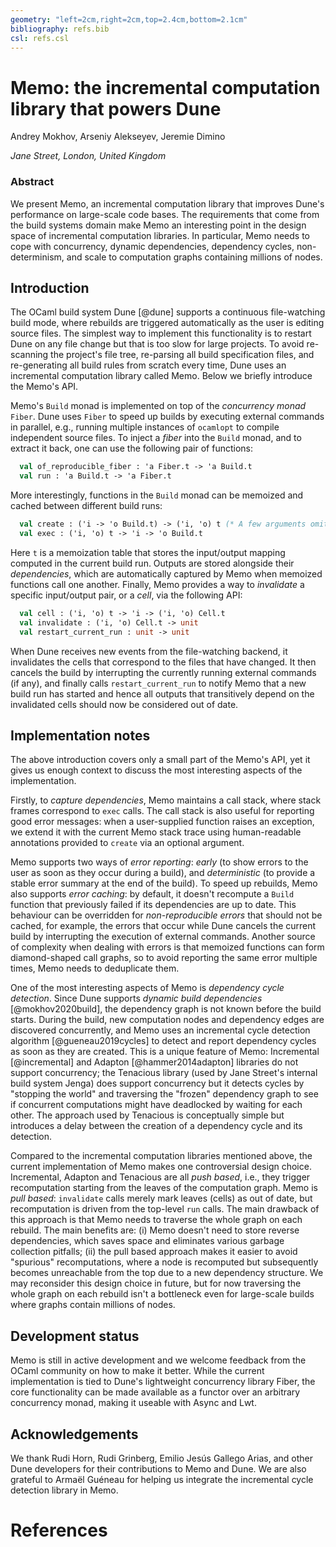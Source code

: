 ```yaml
---
geometry: "left=2cm,right=2cm,top=2.4cm,bottom=2.1cm"
bibliography: refs.bib
csl: refs.csl
---
```


# Memo: the incremental computation library that powers Dune

Andrey Mokhov, Arseniy Alekseyev, Jeremie Dimino

*Jane Street, London, United Kingdom*

### Abstract

We present Memo, an incremental computation library that improves Dune's
performance on large-scale code bases. The requirements that come from the build
systems domain make Memo an interesting point in the design space of incremental
computation libraries. In particular, Memo needs to cope with concurrency,
dynamic dependencies, dependency cycles, non-determinism, and scale to
computation graphs containing millions of nodes.

## Introduction

The OCaml build system Dune [@dune] supports a continuous file-watching build
mode, where rebuilds are triggered automatically as the user is editing source
files. The simplest way to implement this functionality is to restart Dune on
any file change but that is too slow for large projects. To avoid re-scanning
the project's file tree, re-parsing all build specification files, and
re-generating all build rules from scratch every time, Dune uses an incremental
computation library called Memo. Below we briefly introduce the Memo's API.

Memo's `Build` monad is implemented on top of the *concurrency monad* `Fiber`.
Dune uses `Fiber` to speed up builds by executing external commands in parallel,
e.g., running multiple instances of `ocamlopt` to compile independent source
files. To inject a *fiber* into the `Build` monad, and to extract it back, one
can use the following pair of functions:

```ocaml
  val of_reproducible_fiber : 'a Fiber.t -> 'a Build.t
  val run : 'a Build.t -> 'a Fiber.t
```

More interestingly, functions in the `Build` monad can be memoized and cached
between different build runs:

```ocaml
  val create : ('i -> 'o Build.t) -> ('i, 'o) t (* A few arguments omitted for simplicity *)
  val exec : ('i, 'o) t -> 'i -> 'o Build.t
```

Here `t` is a memoization table that stores the input/output mapping computed in
the current build run. Outputs are stored alongside their *dependencies*, which
are automatically captured by Memo when memoized functions call one another.
Finally, Memo provides a way to *invalidate* a specific input/output pair, or a
*cell*, via the following API:

```ocaml
  val cell : ('i, 'o) t -> 'i -> ('i, 'o) Cell.t
  val invalidate : ('i, 'o) Cell.t -> unit
  val restart_current_run : unit -> unit
```

When Dune receives new events from the file-watching backend, it invalidates the
cells that correspond to the files that have changed. It then cancels the build
by interrupting the currently running external commands (if any), and finally
calls `restart_current_run` to notify Memo that a new build run has started and
hence all outputs that transitively depend on the invalidated cells should now
be considered out of date.

## Implementation notes

The above introduction covers only a small part of the Memo's API, yet it gives
us enough context to discuss the most interesting aspects of the implementation.

Firstly, to *capture dependencies*, Memo maintains a call stack, where stack
frames correspond to `exec` calls. The call stack is also useful for reporting
good error messages: when a user-supplied function raises an exception, we
extend it with the current Memo stack trace using human-readable annotations
provided to `create` via an optional argument.

Memo supports two ways of *error reporting*: *early* (to show errors to the user
as soon as they occur during a build), and *deterministic* (to provide a stable
error summary at the end of the build). To speed up rebuilds, Memo also supports
*error caching*: by default, it doesn't recompute a `Build` function that
previously failed if its dependencies are up to date. This behaviour can be
overridden for *non-reproducible errors* that should not be cached, for example,
the errors that occur while Dune cancels the current build by interrupting the
execution of external commands. Another source of complexity when dealing with
errors is that memoized functions can form diamond-shaped call graphs, so to
avoid reporting the same error multiple times, Memo needs to deduplicate them.

<!-- aalekseyev says: diamond-shaped call graphs introduce a lot of complexity
     in Memo implementation, so singling out error handling may be misleading. -->

One of the most interesting aspects of Memo is *dependency cycle detection*.
Since Dune supports *dynamic build dependencies* [@mokhov2020build], the
dependency graph is not known before the build starts. During the build, new
computation nodes and dependency edges are discovered concurrently, and Memo
uses an incremental cycle detection algorithm [@gueneau2019cycles] to detect and
report dependency cycles as soon as they are created. This is a unique feature
of Memo: Incremental [@incremental] and Adapton [@hammer2014adapton] libraries
do not support concurrency; the Tenacious library (used by Jane Street's
internal build system Jenga) does support concurrency but it detects cycles by
"stopping the world" and traversing the "frozen" dependency graph to see if
concurrent computations might have deadlocked by waiting for each other. The
approach used by Tenacious is conceptually simple but introduces a delay between
the creation of a dependency cycle and its detection.

Compared to the incremental computation libraries mentioned above, the current
implementation of Memo makes one controversial design choice. Incremental,
Adapton and Tenacious are all *push based*, i.e., they trigger recomputation
starting from the leaves of the computation graph. Memo is *pull based*:
`invalidate` calls merely mark leaves (cells) as out of date, but recomputation
is driven from the top-level `run` calls. The main drawback of this approach is
that Memo needs to traverse the whole graph on each rebuild. The main benefits
are: (i) Memo doesn't need to store reverse dependencies, which saves space and
eliminates various garbage collection pitfalls; (ii) the pull based approach
makes it easier to avoid "spurious" recomputations, where a node is recomputed
but subsequently becomes unreachable from the top due to a new dependency
structure. We may reconsider this design choice in future, but for now
traversing the whole graph on each rebuild isn't a bottleneck even for
large-scale builds where graphs contain millions of nodes.

## Development status

Memo is still in active development and we welcome feedback from the OCaml
community on how to make it better. While the current implementation is tied to
Dune's lightweight concurrency library Fiber, the core functionality can be made
available as a functor over an arbitrary concurrency monad, making it useable
with Async and Lwt.

## Acknowledgements

We thank Rudi Horn, Rudi Grinberg, Emilio Jesús Gallego Arias, and other Dune
developers for their contributions to Memo and Dune. We are also grateful to
Armaël Guéneau for helping us integrate the incremental cycle detection library
in Memo.

# References

<!-- References to be generated by Pandoc. -->
